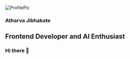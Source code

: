 

<!--
**atharvagj-ai/atharvagj-ai** is a ✨ _special_ ✨ repository because its `README.md` (this file) appears on your GitHub profile.
Here are some ideas to get you started:

- 🔭 I’m currently working on ...
- 🌱 I’m currently learning ...
- 👯 I’m looking to collaborate on ...
- 🤔 I’m looking for help with ...
- 💬 Ask me about ...
- 📫 How to reach me: ...
- 😄 Pronouns: ...
- ⚡ Fun fact: ...
-->


![ProfilePic](https://instagram.fnag1-1.fna.fbcdn.net/v/t51.2885-19/s320x320/87507769_643524703073513_4940184324319215616_n.jpg?_nc_ht=instagram.fnag1-1.fna.fbcdn.net&_nc_ohc=kYQHn_2djFEAX9hDFCy&oh=0c2b9418d0c0b47f41a09718a73f311d&oe=5F124619)

### Atharva Jibhakate
## Frontend Developer and AI Enthusiast
### Hi there 👋

